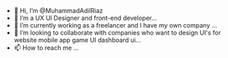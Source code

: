 - 👋 Hi, I’m @MuhammadAdilRiaz
- 👀 I’m a UX UI Designer and front-end developer...
- 🌱 I’m currently working as a freelancer and I have my own company ...
- 💞️ I’m looking to collaborate with companies who want to design UI's for website mobile app game UI dashboard ui...
- 📫 How to reach me ...

<!---
MuhammadAdilRiaz/MuhammadAdilRiaz is a ✨ special ✨ repository because its `README.md` (this file) appears on your GitHub profile.
You can click the Preview link to take a look at your changes.
--->
